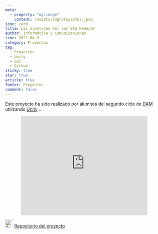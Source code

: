 ```yaml
---
meta: 
  - property: "og:image"
    content: /assets/img/proyectos.jpeg
icon: card
title: Las aventuras del zorrito Kreeper
author: Informática y Comunicaciones
time: 2021-04-9
category: Proyectos
tag:
  - Proyectos
  - Unity
  - Git
  - Github
sticky: true
star: true
article: true
footer: Proyectos
comment: false
---
```


Este proyecto ha sido realizado por alumnos del segundo ciclo de [DAM](/fp_reglada/dam/) utilizando [Unity](https://unity.com/es) ...

<p style="text-align:center;">
<iframe width="80%" height="315" src="https://www.youtube.com/embed/6ivQkOH60VM" title="YouTube video player" frameborder="0" allow="accelerometer; autoplay; clipboard-write; encrypted-media; gyroscope; picture-in-picture" allowfullscreen></iframe>
</p>

<img alt="Repositorio" src="/assets/icon/github-logo.png" width="25px"/> [ Repositorio del proyecto](https://github.com/CIFP-Virgen-de-Gracia/LasAventurasDelZorritoKreeper)
<!-- more -->